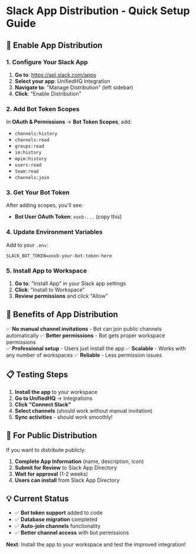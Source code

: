 # Slack App Distribution - Quick Setup Guide

## 🚀 Enable App Distribution

### 1. Configure Your Slack App

1. **Go to**: https://api.slack.com/apps
2. **Select your app**: UnifiedHQ Integration
3. **Navigate to**: "Manage Distribution" (left sidebar)
4. **Click**: "Enable Distribution"

### 2. Add Bot Token Scopes

In **OAuth & Permissions** → **Bot Token Scopes**, add:
- `channels:history`
- `channels:read` 
- `groups:read`
- `im:history`
- `mpim:history`
- `users:read`
- `team:read`
- `channels:join`

### 3. Get Your Bot Token

After adding scopes, you'll see:
- **Bot User OAuth Token**: `xoxb-...` (copy this)

### 4. Update Environment Variables

Add to your `.env`:
```env
SLACK_BOT_TOKEN=xoxb-your-bot-token-here
```

### 5. Install App to Workspace

1. **Go to**: "Install App" in your Slack app settings
2. **Click**: "Install to Workspace"
3. **Review permissions** and click "Allow"

## 🎯 Benefits of App Distribution

✅ **No manual channel invitations** - Bot can join public channels automatically
✅ **Better permissions** - Bot gets proper workspace permissions  
✅ **Professional setup** - Users just install the app
✅ **Scalable** - Works with any number of workspaces
✅ **Reliable** - Less permission issues

## 📋 Testing Steps

1. **Install the app** to your workspace
2. **Go to UnifiedHQ** → Integrations
3. **Click "Connect Slack"** 
4. **Select channels** (should work without manual invitation)
5. **Sync activities** - should work smoothly!

## 🔄 For Public Distribution

If you want to distribute publicly:

1. **Complete App Information** (name, description, icon)
2. **Submit for Review** to Slack App Directory
3. **Wait for approval** (1-2 weeks)
4. **Users can install** from Slack App Directory

## 💡 Current Status

- ✅ **Bot token support** added to code
- ✅ **Database migration** completed
- ✅ **Auto-join channels** functionality
- ✅ **Better channel access** with bot permissions

**Next**: Install the app to your workspace and test the improved integration!
